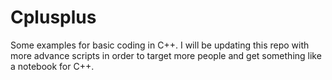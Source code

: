 # Cplusplus
Some examples for basic coding in C++. I will be updating this repo with more advance scripts in order to target more people and get something like a notebook for C++.
